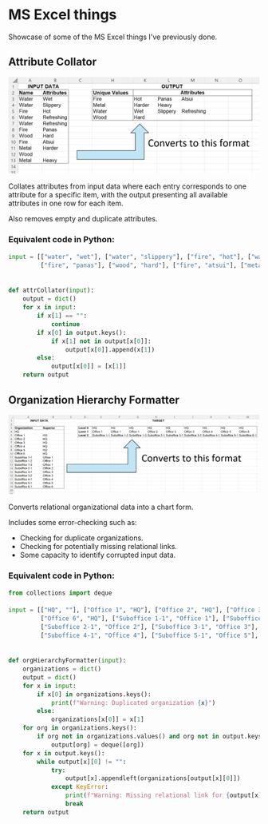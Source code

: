 # MS Excel things

Showcase of some of the MS Excel things I've previously done.

## Attribute Collator

![Screenshot of first sheet in "Attribute Collator.xlsx"](https://github.com/jsjs2401/ms-excel-things/blob/main/images/Attribute%20Collator.png)

Collates attributes from input data where each entry corresponds to one attribute for a specific item, with the output presenting all available attributes in one row for each item.

Also removes empty and duplicate attributes.

### Equivalent code in Python:

```python
input = [["water", "wet"], ["water", "slippery"], ["fire", "hot"], ["water", "refreshing"], ["water", "refreshing"],
         ["fire", "panas"], ["wood", "hard"], ["fire", "atsui"], ["metal", "harder"], ["wood", ""], ["metal", "heavy"]]


def attrCollator(input):
    output = dict()
    for x in input:
        if x[1] == "":
            continue
        if x[0] in output.keys():
            if x[1] not in output[x[0]]:
                output[x[0]].append(x[1])
        else:
            output[x[0]] = [x[1]]
    return output
```

## Organization Hierarchy Formatter

![Screenshot of first sheet in "Organization Hierarchy Formatter.xlsx"](https://github.com/jsjs2401/ms-excel-things/blob/main/images/Organization%20Hierarchy%20Formatter.png)

Converts relational organizational data into a chart form.

Includes some error-checking such as:

- Checking for duplicate organizations.
- Checking for potentially missing relational links.
- Some capacity to identify corrupted input data.

### Equivalent code in Python:

```python
from collections import deque

input = [["HQ", ""], ["Office 1", "HQ"], ["Office 2", "HQ"], ["Office 3", "HQ"], ["Office 4", "HQ"], ["Office 5", "HQ"],
         ["Office 6", "HQ"], ["Suboffice 1-1", "Office 1"], ["Suboffice 1-2", "Office 1"], ["Suboffice 1-3", "Office 1"],
         ["Suboffice 2-1", "Office 2"], ["Suboffice 3-1", "Office 3"], ["Suboffice 3-2", "Office 3"],
         ["Suboffice 4-1", "Office 4"], ["Suboffice 5-1", "Office 5"], ["Suboffice 6-1", "Office 6"]]


def orgHierarchyFormatter(input):
    organizations = dict()
    output = dict()
    for x in input:
        if x[0] in organizations.keys():
            print(f"Warning: Duplicated organization {x}")
        else:
            organizations[x[0]] = x[1]
    for org in organizations.keys():
        if org not in organizations.values() and org not in output.keys():
            output[org] = deque([org])
    for x in output.keys():
        while output[x][0] != "":
            try:
                output[x].appendleft(organizations[output[x][0]])
            except KeyError:
                print(f"Warning: Missing relational link for {output[x][0]}")
                break
    return output
```
